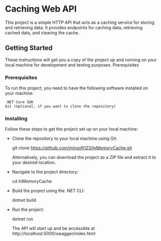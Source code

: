 # Caching Web API
This project is a simple HTTP API that acts as a caching service for storing and retrieving data. It provides endpoints for caching data, retrieving cached data, and clearing the cache.

## Getting Started ##
These instructions will get you a copy of the project up and running on your local machine for development and testing purposes.
Prerequisites

### Prerequisites ###
To run this project, you need to have the following software installed on your machine:

    .NET Core SDK
    Git (optional, if you want to clone the repository)


### Installing ###
Follow these steps to get the project set up on your local machine:

- Clone the repository to your local machine using Git:
  
	git clone https://github.com/minsoft123/InMemoryCache.git

	Alternatively, you can download the project as a ZIP file and extract it to your desired location.

- Navigate to the project directory:

	cd InMemoryCache

- Build the project using the .NET CLI:

	dotnet build

- Run the project:

  	dotnet run

  The API will start up and be accessible at http://localhost:5000/swagger/index.html
